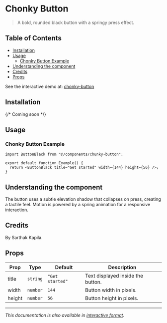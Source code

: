 # Chonky Button

> A bold, rounded black button with a springy press effect.

## Table of Contents

- [Installation](#installation)
- [Usage](#usage)
  - [Chonky Button Example](#chonky-button-example)
- [Understanding the component](#understanding-the-component)
- [Credits](#credits)
- [Props](#props)

See the interactive demo at: [chonky-button](https://uwuui.com/docs/components/components/button/chonky-button)

## Installation

{/* Coming soon */}

## Usage

### Chonky Button Example

```tsx
import ButtonBlack from "@/components/chunky-button";

export default function Example() {
  return <ButtonBlack title="Get started" width={144} height={56} />;
}
```

## Understanding the component

The button uses a subtle elevation shadow that collapses on press, creating a tactile feel. Motion is powered by a spring animation for a responsive interaction.

## Credits

By Sarthak Kapila.

## Props

| Prop | Type | Default | Description |
|----------|----------|----------|----------|
| title | `string` | `"Get started"` | Text displayed inside the button. |
| width | `number` | `144` | Button width in pixels. |
| height | `number` | `56` | Button height in pixels. |

---

*This documentation is also available in [interactive format](https://uwuui.com/docs/components/components/button/chonky-button).*